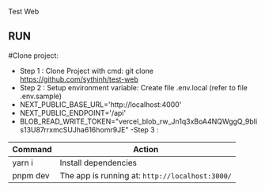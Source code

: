 Test Web
## RUN
#Clone project:
- Step 1 : Clone Project with cmd: git clone https://github.com/sythinh/test-web
- Step 2 : Setup environment variable: Create file .env.local (refer to file .env.sample)
- NEXT_PUBLIC_BASE_URL='http://localhost:4000'
- NEXT_PUBLIC_ENDPOINT='/api'
- BLOB_READ_WRITE_TOKEN="vercel_blob_rw_Jn1q3xBoA4NQWggQ_9bIis13U87rrxmcSUJha616homr9JE"
-Step 3 :

| Command                   | Action                                          |
| ------------------------- | ----------------------------------------------- |
| yarn i                   | Install dependencies                             |
| pnpm dev                  | The app is running at: `http://localhost:3000/` |

